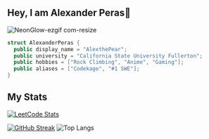 ## Hey, I am Alexander Peras👋
![NeonGlow-ezgif com-resize](https://github.com/AlexthePear/AlexthePear/assets/128564378/f1fa9f7e-962f-4543-8536-a648dd5ef738)

```cpp
struct AlexanderPeras {
  public display_name = "AlexthePear";
  public university = "California State University Fullerton";
  public hobbies = ["Rock Climbing", "Anime", "Gaming"];
  public aliases = ["Codekage", "#1 SWE"];
}
```

## My Stats

[![LeetCode Stats](https://leetcard.jacoblin.cool/AlexthePear?theme=dark&font=Actor&ext=heatmap)](https://leetcode.com/u/AlexthePear/)

[![GitHub Streak](https://github-readme-streak-stats.herokuapp.com?user=AlexthePear&theme=tokyonight)](https://git.io/streak-stats)
![Top Langs](https://github-readme-stats.vercel.app/api/top-langs/?username=AlexthePear&layout=compact&theme=tokyonight)


<!--
**AlexthePear/AlexthePear** is a ✨ _special_ ✨ repository because its `README.md` (this file) appears on your GitHub profile.

Here are some ideas to get you started:

- 🔭 I’m currently working on ...
- 🌱 I’m currently learning ...
- 👯 I’m looking to collaborate on ...
- 🤔 I’m looking for help with ...
- 💬 Ask me about ...
- 📫 How to reach me: ...
- 😄 Pronouns: ...
- ⚡ Fun fact: ...
-->
